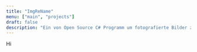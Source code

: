 ```yaml
---
title: "ImgReName"
menu: ["main", "projects"]
draft: false
description: "Ein von Open Source C# Programm um fotografierte Bilder zu organisieren. Mit WPF für Windows gemacht."
---
```



Hi